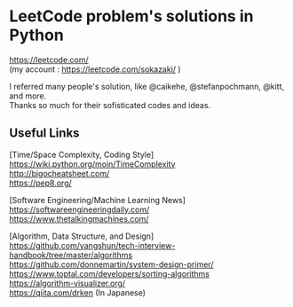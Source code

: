 # LeetCode problem's solutions in Python

https://leetcode.com/  
(my account : https://leetcode.com/sokazaki/ )  

I referred many people's solution, like @caikehe, @stefanpochmann, @kitt, and more.  
Thanks so much for their sofisticated codes and ideas.

## Useful Links
[Time/Space Complexity, Coding Style]  
https://wiki.python.org/moin/TimeComplexity  
http://bigocheatsheet.com/  
https://pep8.org/  

[Software Engineering/Machine Learning News]  
https://softwareengineeringdaily.com/  
https://www.thetalkingmachines.com/  

[Algorithm, Data Structure, and Design]  
https://github.com/yangshun/tech-interview-handbook/tree/master/algorithms  
https://github.com/donnemartin/system-design-primer/  
https://www.toptal.com/developers/sorting-algorithms  
https://algorithm-visualizer.org/  
https://qiita.com/drken (In Japanese)  
